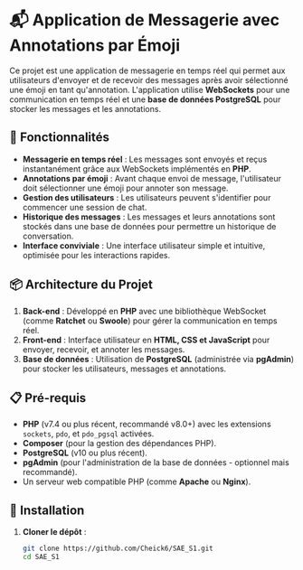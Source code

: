 # 📬 Application de Messagerie avec Annotations par Émoji

Ce projet est une application de messagerie en temps réel qui permet aux utilisateurs d'envoyer et de recevoir des messages après avoir sélectionné une émoji en tant qu'annotation. L'application utilise **WebSockets** pour une communication en temps réel et une **base de données PostgreSQL** pour stocker les messages et les annotations.

## 🚀 Fonctionnalités

- **Messagerie en temps réel** : Les messages sont envoyés et reçus instantanément grâce aux WebSockets implémentés en **PHP**.
- **Annotations par émoji** : Avant chaque envoi de message, l'utilisateur doit sélectionner une émoji pour annoter son message.
- **Gestion des utilisateurs** : Les utilisateurs peuvent s'identifier pour commencer une session de chat.
- **Historique des messages** : Les messages et leurs annotations sont stockés dans une base de données pour permettre un historique de conversation.
- **Interface conviviale** : Une interface utilisateur simple et intuitive, optimisée pour les interactions rapides.

## 📦 Architecture du Projet

1. **Back-end** : Développé en **PHP** avec une bibliothèque WebSocket (comme **Ratchet** ou **Swoole**) pour gérer la communication en temps réel.
2. **Front-end** : Interface utilisateur en **HTML, CSS et JavaScript** pour envoyer, recevoir, et annoter les messages.
3. **Base de données** : Utilisation de **PostgreSQL** (administrée via **pgAdmin**) pour stocker les utilisateurs, messages et annotations.

## 📋 Pré-requis

- **PHP** (v7.4 ou plus récent, recommandé v8.0+) avec les extensions `sockets`, `pdo`, et `pdo_pgsql` activées.
- **Composer** (pour la gestion des dépendances PHP).
- **PostgreSQL** (v10 ou plus récent).
- **pgAdmin** (pour l'administration de la base de données - optionnel mais recommandé).
- Un serveur web compatible PHP (comme **Apache** ou **Nginx**).

## 🔧 Installation

1. **Cloner le dépôt** :
   ```bash
   git clone https://github.com/Cheick6/SAE_S1.git
   cd SAE_S1
